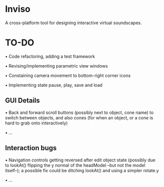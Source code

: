 # Inviso

A cross-platform tool for designing interactive virtual soundscapes. 

# TO-DO
• Code refactoring, adding a test framework

• Revising/implementing parametric view windows

• Constaining camera movement to bottom-right corner icons

• Implementing state pause, play, save and load


## GUI Details

• Back and forward scroll buttons (possibly next to object, cone name) to switch between objects, and also cones (for when an object, or a cone is hard to grab onto interactively)

• ...

## Interaction bugs

• Navigation controls getting reversed after edit object state (possibly due to lookAt() flipping the y normal of the headModel –but not the model itself–); a possible fix could be ditching lookAt() and using a simpler rotate.y

• ...
